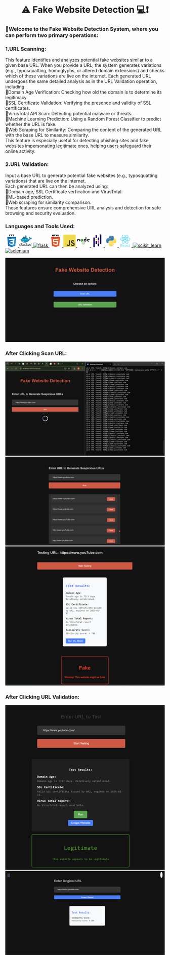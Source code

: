 <h1 align="center"> ⚠️ Fake Website Detection 💻❗</h1>
<h3 align="left">
🔴Welcome to the Fake Website Detection System, where you can perform two primary operations:

<h3 align = "left"> 1.URL Scanning: </h3>

This feature identifies and analyzes potential fake websites similar to a given base URL.
When you provide a URL, the system generates variations (e.g., typosquatting, homoglyphs, or altered domain extensions) and checks which of these variations are live on the internet.
Each generated URL undergoes the same detailed analysis as in the URL Validation operation, including:<br/>
🔴Domain Age Verification: Checking how old the domain is to determine its legitimacy.<br/>
🔴SSL Certificate Validation: Verifying the presence and validity of SSL certificates.<br/>
🔴VirusTotal API Scan: Detecting potential malware or threats.<br/>
🔴Machine Learning Prediction: Using a Random Forest Classifier to predict whether the URL is fake.<br/>
🔴Web Scraping for Similarity: Comparing the content of the generated URL with the base URL to measure similarity.<br/>
This feature is especially useful for detecting phishing sites and fake websites impersonating legitimate ones, helping users safeguard their online activity.

<h3 align = "left"> 2.URL Validation: </h3>

Input a base URL to generate potential fake websites (e.g., typosquatting variations) that are live on the internet.<br/>
Each generated URL can then be analyzed using:<br/>
🔴Domain age, SSL Certificate verfication and VirusTotal.<br/>
🔴ML-based prediction.<br/>
🔴Web scraping for similarity comparison.<br/>
These features ensure comprehensive URL analysis and detection for safe browsing and security evaluation.<br/>






<p align="left">
</p>

<h3 align="left">Languages and Tools Used:</h3>
<p align="left"> <a href="https://www.w3schools.com/css/" target="_blank" rel="noreferrer"> <img src="https://raw.githubusercontent.com/devicons/devicon/master/icons/css3/css3-original-wordmark.svg" alt="css3" width="40" height="40"/> </a> <a href="https://www.docker.com/" target="_blank" rel="noreferrer"> <img src="https://raw.githubusercontent.com/devicons/devicon/master/icons/docker/docker-original-wordmark.svg" alt="docker" width="40" height="40"/> </a> <a href="https://flask.palletsprojects.com/" target="_blank" rel="noreferrer"> <img src="https://www.vectorlogo.zone/logos/pocoo_flask/pocoo_flask-icon.svg" alt="flask" width="40" height="40"/> </a> <a href="https://www.w3.org/html/" target="_blank" rel="noreferrer"> <img src="https://raw.githubusercontent.com/devicons/devicon/master/icons/html5/html5-original-wordmark.svg" alt="html5" width="40" height="40"/> </a> <a href="https://developer.mozilla.org/en-US/docs/Web/JavaScript" target="_blank" rel="noreferrer"> <img src="https://raw.githubusercontent.com/devicons/devicon/master/icons/javascript/javascript-original.svg" alt="javascript" width="40" height="40"/> </a> <a href="https://nodejs.org" target="_blank" rel="noreferrer"> <img src="https://raw.githubusercontent.com/devicons/devicon/master/icons/nodejs/nodejs-original-wordmark.svg" alt="nodejs" width="40" height="40"/> </a> <a href="https://pandas.pydata.org/" target="_blank" rel="noreferrer"> <img src="https://raw.githubusercontent.com/devicons/devicon/2ae2a900d2f041da66e950e4d48052658d850630/icons/pandas/pandas-original.svg" alt="pandas" width="40" height="40"/> </a> <a href="https://www.python.org" target="_blank" rel="noreferrer"> <img src="https://raw.githubusercontent.com/devicons/devicon/master/icons/python/python-original.svg" alt="python" width="40" height="40"/> </a> <a href="https://reactjs.org/" target="_blank" rel="noreferrer"> <img src="https://raw.githubusercontent.com/devicons/devicon/master/icons/react/react-original-wordmark.svg" alt="react" width="40" height="40"/> </a> <a href="https://scikit-learn.org/" target="_blank" rel="noreferrer"> <img src="https://upload.wikimedia.org/wikipedia/commons/0/05/Scikit_learn_logo_small.svg" alt="scikit_learn" width="40" height="40"/> </a> <a href="https://www.selenium.dev" target="_blank" rel="noreferrer"> <img src="https://raw.githubusercontent.com/detain/svg-logos/780f25886640cef088af994181646db2f6b1a3f8/svg/selenium-logo.svg" alt="selenium" width="40" height="40"/> </a> </p>



![Architecture of Vocal Query](images/p6.png)
### After Clicking Scan URL:
![Architecture of Vocal Query](images/p1.png)
![Architecture of Vocal Query](images/p2.png)
![Architecture of Vocal Query](images/p3.png)
### After Clicking URL Validation:
![Architecture of Vocal Query](images/p4.png)
![Architecture of Vocal Query](images/p5.png)
